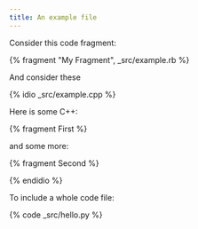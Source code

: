 ```yaml
---
title: An example file
---
```


Consider this code fragment:

{% fragment "My Fragment", _src/example.rb %}

And consider these

{% idio _src/example.cpp %}

Here is some C++:

{% fragment First %}

and some more:

{% fragment Second %}

{% endidio %}

To include a whole code file:

{% code _src/hello.py %}
